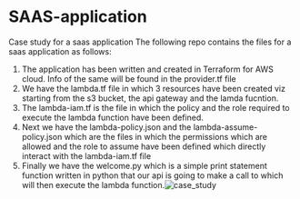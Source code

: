 # SAAS-application
Case study for a saas application
The following repo contains the files for a saas application as follows:
1. The application has been written and created in Terraform for AWS cloud.
   Info of the same will be found in the provider.tf file
2. We have the lambda.tf file in which 3 resources have been created 
   viz starting from the s3 bucket, the api gateway and the lamda fucntion.
3. The lambda-iam.tf is the file in which the policy and the role required to execute the lambda function have been defined.
4. Next we have the lambda-policy.json and the lambda-assume-policy.json which are the files in which the permissions which are allowed and the role to assume have been defined which directly interact with the lambda-iam.tf file
5. Finally we have the welcome.py which is a simple print statement function written in python that our api is going to make a call to which will then execute the lambda function.![case_study](https://user-images.githubusercontent.com/77860339/129880213-f8c0a1ce-0afd-4f60-8280-c6196492b00d.png)

